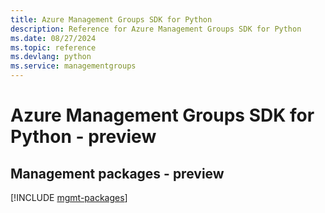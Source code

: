 ```yaml
---
title: Azure Management Groups SDK for Python
description: Reference for Azure Management Groups SDK for Python
ms.date: 08/27/2024
ms.topic: reference
ms.devlang: python
ms.service: managementgroups
---
```

# Azure Management Groups SDK for Python - preview

## Management packages - preview
[!INCLUDE [mgmt-packages](management-groups-mgmt-index.md)]